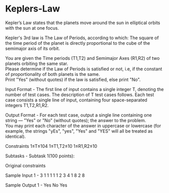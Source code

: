 # Keplers-Law
Kepler’s Law states that the planets move around the sun in elliptical orbits with the sun at one focus. 

Kepler's 3rd law is The Law of Periods, according to which:  The square of the time period of the planet is directly proportional to the cube of the semimajor axis of its orbit. 

You are given the Time periods (T1,T2) and Semimajor Axes (R1,R2) of two planets orbiting the same star.  
Please determine if the Law of Periods is satisfied or not, i.e, if the constant of proportionality of both planets is the same.  
Print "Yes" (without quotes) if the law is satisfied, else print "No".  

Input Format - 
The first line of input contains a single integer T, denoting the number of test cases. 
The description of T test cases follows. 
Each test case consists a single line of input, containing four space-separated integers T1,T2,R1,R2. 

Output Format - 
For each test case, output a single line containing one string — "Yes" or "No" (without quotes); the answer to the problem.  
You may print each character of the answer in uppercase or lowercase (for example, the strings "yEs", "yes", "Yes" and "YES" will all be treated as identical).  

Constraints 
1≤T≤104 
1≤T1,T2≤10 
1≤R1,R2≤10 

Subtasks -
Subtask 1(100 points): 

Original constraints  

Sample Input 1 -
3 
1 1 1 1
1 2 3 4 
1 8 2 8 

Sample Output 1 - 
Yes 
No 
Yes
